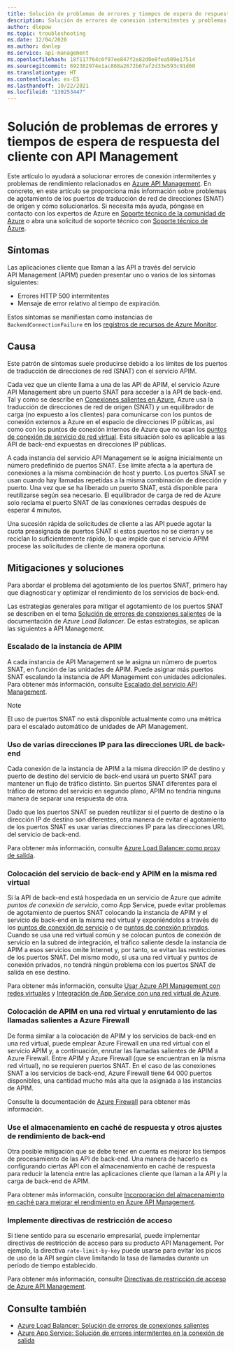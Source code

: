 ```yaml
---
title: Solución de problemas de errores y tiempos de espera de respuesta del cliente con API Management
description: Solución de errores de conexión intermitentes y problemas de latencia relacionados en API Management
author: dlepow
ms.topic: troubleshooting
ms.date: 12/04/2020
ms.author: danlep
ms.service: api-management
ms.openlocfilehash: 18f117f64c6f97ee847f2e82d0e8fea509e17514
ms.sourcegitcommit: 692382974e1ac868a2672b67af2d33e593c91d60
ms.translationtype: HT
ms.contentlocale: es-ES
ms.lasthandoff: 10/22/2021
ms.locfileid: "130253447"
---
```

# <a name="troubleshooting-client-response-timeouts-and-errors-with-api-management"></a>Solución de problemas de errores y tiempos de espera de respuesta del cliente con API Management

Este artículo lo ayudará a solucionar errores de conexión intermitentes y problemas de rendimiento relacionados en [Azure API Management](./api-management-key-concepts.md). En concreto, en este artículo se proporciona más información sobre problemas de agotamiento de los puertos de traducción de red de direcciones (SNAT) de origen y cómo solucionarlos. Si necesita más ayuda, póngase en contacto con los expertos de Azure en [Soporte técnico de la comunidad de Azure](https://azure.microsoft.com/support/community/) o abra una solicitud de soporte técnico con [Soporte técnico de Azure](https://azure.microsoft.com/support/options/).

## <a name="symptoms"></a>Síntomas

Las aplicaciones cliente que llaman a las API a través del servicio API Management (APIM) pueden presentar uno o varios de los síntomas siguientes:

* Errores HTTP 500 intermitentes
* Mensaje de error relativo al tiempo de expiración.

Estos síntomas se manifiestan como instancias de `BackendConnectionFailure` en los [registros de recursos de Azure Monitor](../azure-monitor/essentials/resource-logs.md).

## <a name="cause"></a>Causa

Este patrón de síntomas suele producirse debido a los límites de los puertos de traducción de direcciones de red (SNAT) con el servicio APIM.

Cada vez que un cliente llama a una de las API de APIM, el servicio Azure API Management abre un puerto SNAT para acceder a la API de back-end. Tal y como se describe en [Conexiones salientes en Azure](../load-balancer/load-balancer-outbound-connections.md), Azure usa la traducción de direcciones de red de origen (SNAT) y un equilibrador de carga (no expuesto a los clientes) para comunicarse con los puntos de conexión externos a Azure en el espacio de direcciones IP públicas, así como con los puntos de conexión internos de Azure que no usan los [puntos de conexión de servicio de red virtual](../virtual-network/virtual-network-service-endpoints-overview.md). Esta situación solo es aplicable a las API de back-end expuestas en direcciones IP públicas.

A cada instancia del servicio API Management se le asigna inicialmente un número predefinido de puertos SNAT. Ese límite afecta a la apertura de conexiones a la misma combinación de host y puerto. Los puertos SNAT se usan cuando hay llamadas repetidas a la misma combinación de dirección y puerto. Una vez que se ha liberado un puerto SNAT, está disponible para reutilizarse según sea necesario. El equilibrador de carga de red de Azure solo reclama el puerto SNAT de las conexiones cerradas después de esperar 4 minutos.

Una sucesión rápida de solicitudes de cliente a las API puede agotar la cuota preasignada de puertos SNAT si estos puertos no se cierran y se reciclan lo suficientemente rápido, lo que impide que el servicio APIM procese las solicitudes de cliente de manera oportuna.

## <a name="mitigations-and-solutions"></a>Mitigaciones y soluciones

Para abordar el problema del agotamiento de los puertos SNAT, primero hay que diagnosticar y optimizar el rendimiento de los servicios de back-end.

Las estrategias generales para mitigar el agotamiento de los puertos SNAT se describen en el tema [Solución de errores de conexiones salientes](../load-balancer/troubleshoot-outbound-connection.md) de la documentación de *Azure Load Balancer*. De estas estrategias, se aplican las siguientes a API Management.

### <a name="scale-your-apim-instance"></a>Escalado de la instancia de APIM

A cada instancia de API Management se le asigna un número de puertos SNAT, en función de las unidades de APIM. Puede asignar más puertos SNAT escalando la instancia de API Management con unidades adicionales. Para obtener más información, consulte [Escalado del servicio API Management](upgrade-and-scale.md#scale-your-api-management-service).

> [!NOTE]
> El uso de puertos SNAT no está disponible actualmente como una métrica para el escalado automático de unidades de API Management.

### <a name="use-multiple-ips-for-your-backend-urls"></a>Uso de varias direcciones IP para las direcciones URL de back-end

Cada conexión de la instancia de APIM a la misma dirección IP de destino y puerto de destino del servicio de back-end usará un puerto SNAT para mantener un flujo de tráfico distinto. Sin puertos SNAT diferentes para el tráfico de retorno del servicio en segundo plano, APIM no tendría ninguna manera de separar una respuesta de otra.

Dado que los puertos SNAT se pueden reutilizar si el puerto de destino o la dirección IP de destino son diferentes, otra manera de evitar el agotamiento de los puertos SNAT es usar varias direcciones IP para las direcciones URL del servicio de back-end.

Para obtener más información, consulte [Azure Load Balancer como proxy de salida](../load-balancer/load-balancer-outbound-connections.md).

### <a name="place-your-apim-and-backend-service-in-the-same-vnet"></a>Colocación del servicio de back-end y APIM en la misma red virtual

Si la API de back-end está hospedada en un servicio de Azure que admite *puntos de conexión de servicio*, como App Service, puede evitar problemas de agotamiento de puertos SNAT colocando la instancia de APIM y el servicio de back-end en la misma red virtual y exponiéndolos a través de los [puntos de conexión de servicio](../virtual-network/virtual-network-service-endpoints-overview.md) o de [puntos de conexión privados](../private-link/private-endpoint-overview.md). Cuando se usa una red virtual común y se colocan puntos de conexión de servicio en la subred de integración, el tráfico saliente desde la instancia de APIM a esos servicios omite Internet y, por tanto, se evitan las restricciones de los puertos SNAT. Del mismo modo, si usa una red virtual y puntos de conexión privados, no tendrá ningún problema con los puertos SNAT de salida en ese destino.

Para obtener más información, consulte [Usar Azure API Management con redes virtuales](api-management-using-with-vnet.md) y [Integración de App Service con una red virtual de Azure](../app-service/overview-vnet-integration.md).

### <a name="place-your-apim-in-a-virtual-network-and-route-outbound-calls-to-azure-firewall"></a>Colocación de APIM en una red virtual y enrutamiento de las llamadas salientes a Azure Firewall

De forma similar a la colocación de APIM y los servicios de back-end en una red virtual, puede emplear Azure Firewall en una red virtual con el servicio APIM y, a continuación, enrutar las llamadas salientes de APIM a Azure Firewall. Entre APIM y Azure Firewall (que se encuentran en la misma red virtual), no se requieren puertos SNAT. En el caso de las conexiones SNAT a los servicios de back-end, Azure Firewall tiene 64 000 puertos disponibles, una cantidad mucho más alta que la asignada a las instancias de APIM.

Consulte la documentación de [Azure Firewall](../firewall/overview.md) para obtener más información.

### <a name="consider-response-caching-and-other-backend-performance-tuning"></a>Use el almacenamiento en caché de respuesta y otros ajustes de rendimiento de back-end

Otra posible mitigación que se debe tener en cuenta es mejorar los tiempos de procesamiento de las API de back-end. Una manera de hacerlo es configurando ciertas API con el almacenamiento en caché de respuesta para reducir la latencia entre las aplicaciones cliente que llaman a la API y la carga de back-end de APIM.

Para obtener más información, consulte [Incorporación del almacenamiento en caché para mejorar el rendimiento en Azure API Management](api-management-howto-cache.md).

### <a name="consider-implementing-access-restriction-policies"></a>Implemente directivas de restricción de acceso

Si tiene sentido para su escenario empresarial, puede implementar directivas de restricción de acceso para su producto API Management. Por ejemplo, la directiva `rate-limit-by-key` puede usarse para evitar los picos de uso de la API según clave limitando la tasa de llamadas durante un período de tiempo establecido.

Para obtener más información, consulte [Directivas de restricción de acceso de Azure API Management](api-management-access-restriction-policies.md).

## <a name="see-also"></a>Consulte también

* [Azure Load Balancer: Solución de errores de conexiones salientes](../load-balancer/troubleshoot-outbound-connection.md)
* [Azure App Service: Solución de errores intermitentes en la conexión de salida](../app-service/troubleshoot-intermittent-outbound-connection-errors.md)